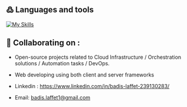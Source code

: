 
## ߷ Languages and tools
[![My Skills](https://skillicons.dev/icons?i=python,docker,git,ansible,kubernetes,aws,azure,jenkins,django,nextjs,nodejs,react,angular,cs,cpp)](https://skillicons.dev)

## 👀  Collaborating on : 
- Open-source projects related to Cloud Infrastructure / Orchestration solutions / Automation tasks / DevOps.
- Web developing using both client and server frameworks

- Linkedin : https://www.linkedin.com/in/badis-laffet-239130283/
- Email: badis.laffet1@gmail.com


